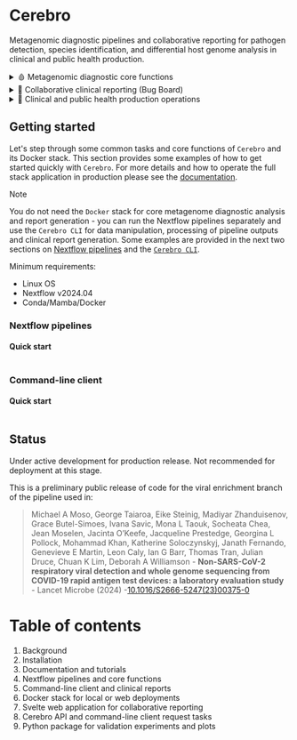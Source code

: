# Cerebro

Metagenomic diagnostic pipelines and collaborative reporting for pathogen detection, species identification, and differential host genome analysis in clinical and public health production. 

<details>
<summary>🩸 Metagenomic diagnostic core functions </summary>
<br>
 
Main

- Multi-classifier taxonomic profiling, metagenome assembly and alignment in Nextflow pipelines
- Optimized pangenome host depletion and background depletion with [`Scrubby`]() and `Metabuli`/`Strobealign`
- Viral infections, pan-viral enrichment protocols and syndrome-specific subtyping panels using [`Vircov`]()
- Differential host tumor DNA diagnostics using segmental CNV detection and methylation classifiers ([`Sturgeon`]())

Support
 
- Species identification pipelines with [`GTDB`]() for prokaryotic ONT/Illumina reference level genomes
- MAG recovery from enriched culture and sample co-assembly, unclassified viral bin prediction ([`geNomad`, `RdRP`]())
- Custom database and index construction, grafted taxonomies, genome cleaning and syndromic diversity injection with [`Cipher`]()

</details>

<details>
<summary>📰 Collaborative clinical reporting (Bug Board) </summary>
<br>
 
- [Collaborative and auditable pathogen determination]() from metagenome sequencing results
- Multi-tenant Svelte application and API with secure local or web-server deployment configs
- Scalable application stack deployment integrated into the primary command-line interface ([Cerebro CLI]()) 
- Clinical reporting with [`Typst`]() formatted templates linked into the database of evidence from multi-classifier/databases
- Secure [`wasm` enabled report generation]() in-browser for sensitive reports, interactive data visualizations
- Auditable team member comments and results discussion for expert panel reviews of data ([online "Bug Board"]())

</details>

<details>
<summary>🏥 Clinical and public health production operations </summary>
<br>
 
- Simulations using in silico syndromic-specific reference panels for ONT/Illumina signal-level and read-level data with [`Cipher`]()
- Evaluation simulation and patient datasets for continous integration of quality assurance with [`Cerebro`]()
- Background/sample site/kitome contamination issues in general clinical or public health environments
- Distributed sequence and analysis storage, file system and data retention policies, cloud storage support etc. through [`SeaweedFS`]()
- Experimental protocols for reference labs for optimisation of the [UMI-adapter DNA/RNA protocol]() for low abundance clinical sampel types

</details>

## Getting started

Let's step through some common tasks and core functions of `Cerebro` and its Docker stack. This section provides some examples of how to get started quickly with `Cerebro`. For more details and how to operate the full stack application in production please see the [documentation](). 

> [!NOTE]
You do not need the `Docker` stack for core metagenome diagnostic analysis and report generation - you can run the Nextflow pipelines separately and use the `Cerebro CLI` for data manipulation, processing of pipeline outputs and clinical report generation. Some examples are provided in the next two sections on [Nextflow pipelines](#nextflow-pipelines) and the [`Cerebro CLI`](#command-line-client).

Minimum requirements:

* Linux OS
* Nextflow v2024.04
* Conda/Mamba/Docker

### Nextflow pipelines 

#### Quick start

```

```

### Command-line client

#### Quick start

```

```

### 

## Status

Under active development for production release. Not recommended for deployment at this stage. 

This is a preliminary public release of code for the viral enrichment branch of the pipeline used in:

> Michael A Moso, George Taiaroa, Eike Steinig, Madiyar Zhanduisenov, Grace Butel-Simoes, Ivana Savic, Mona L Taouk, Socheata Chea, Jean Moselen, Jacinta O’Keefe, Jacqueline Prestedge, Georgina L Pollock, Mohammad Khan, Katherine Soloczynskyj, Janath Fernando, Genevieve E Martin, Leon Caly, Ian G Barr, Thomas Tran, Julian Druce, Chuan K Lim, Deborah A Williamson - **Non-SARS-CoV-2 respiratory viral detection and whole genome sequencing from COVID-19 rapid antigen test devices: a laboratory evaluation study** - Lancet Microbe (2024) -[10.1016/S2666-5247(23)00375-0](https://doi.org/10.1016/S2666-5247(23)00375-0)

# Table of contents

1. Background
2. Installation
3. Documentation and tutorials
4. Nextflow pipelines and core functions
5. Command-line client and clinical reports
6. Docker stack for local or web deployments
7. Svelte web application for collaborative reporting
8. Cerebro API and command-line client request tasks
9. Python package for validation experiments and plots

